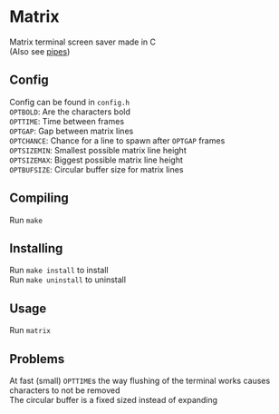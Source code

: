 # Matrix

Matrix terminal screen saver made in C  
(Also see [pipes](https://github.com/ibra-kdbra/Cpp_Projects/tree/main/Pipes_ScreenSaver))

## Config

Config can be found in `config.h`  
`OPTBOLD`: Are the characters bold  
`OPTTIME`: Time between frames  
`OPTGAP`: Gap between matrix lines  
`OPTCHANCE`: Chance for a line to spawn after `OPTGAP` frames  
`OPTSIZEMIN`: Smallest possible matrix line height  
`OPTSIZEMAX`: Biggest possible matrix line height  
`OPTBUFSIZE`: Circular buffer size for matrix lines  

## Compiling

Run `make`

## Installing

Run `make install` to install  
Run `make uninstall` to uninstall

## Usage

Run `matrix`

## Problems

At fast (small) `OPTTIME`s the way flushing of the terminal works causes characters to not be removed  
The circular buffer is a fixed sized instead of expanding  
